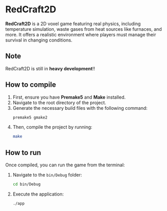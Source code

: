 # RedCraft2D

**RedCraft2D** is a 2D voxel game featuring real physics, including temperature simulation, waste gases from heat sources like furnaces, and more. It offers a realistic environment where players must manage their survival in changing conditions.

## Note
RedCraft2D is still in **heavy development**!!

## How to compile
1. First, ensure you have **Premake5** and **Make** installed.
2. Navigate to the root directory of the project.
3. Generate the necessary build files with the following command:
    ```bash
    premake5 gmake2
    ```
4. Then, compile the project by running:
    ```bash
    make
    ```

## How to run
Once compiled, you can run the game from the terminal:
1. Navigate to the `bin/Debug` folder:
    ```bash
    cd bin/Debug
    ```
2. Execute the application:
    ```bash
    ./app
    ```

